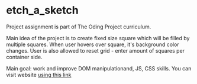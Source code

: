 # etch_a_sketch

Project assignment is part of The Oding Project curriculum.

Main idea of the project is to create fixed size square which will be filled by multiple squares. When user hovers over square, it's background color changes. User is also allowed to reset grid - enter amount of squares per container side.

Main goal: work and improve DOM manipulationand, JS, CSS skills. You can visit website [using this link](https://karolisgaiv.github.io/etch_a_sketch/)
